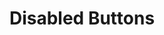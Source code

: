 ---
title: Disabled Buttons
category: Application
paid: true
isActive: true
ltr: {"vue":{"vueTail":[{"code":"  <!-- // sm -->\n\n  <button class=\"px-4 py-2 text-sm text-white bg-indigo-300 rounded-md cursor-not-allowed\">\n    Button\n  </button>\n\n  <!-- // default -->\n\n  <button class=\"px-5 py-2.5 text-white bg-indigo-300 cursor-not-allowed rounded-md\">\n    Button\n  </button>\n\n  <!-- // md -->\n\n  <button class=\"px-6 py-3 text-white bg-indigo-300 rounded-md cursor-not-allowed\">\n    Button\n  </button>\n\n  <!-- // lg -->\n\n  <button class=\"px-7 py-3.5 text-white bg-indigo-300 cursor-not-allowed rounded-md\">\n    Button\n  </button>\n\n  <!-- // xl -->\n\n  <button class=\"px-8 py-4 text-white bg-indigo-300 rounded-md cursor-not-allowed\">\n    Button\n  </button>","label":"App.vue"}],"vueCss":[{"code":"  <!-- // sm -->\n\n  <button class=\"btn-disabled-sm\">\n    Button\n  </button>\n\n  <!-- // default -->\n\n  <button class=\"btn-disabled-default\">\n    Button\n  </button>\n\n  <!-- // md -->\n\n  <button class=\"btn-disabled-md\">\n    Button\n  </button>\n\n  <!-- // lg -->\n\n  <button class=\"btn-disabled-lg\">\n    Button\n  </button>\n\n  <!-- // xl -->\n\n  <button class=\"btn-disabled-xl\">\n    Button\n  </button>","label":"App.vue"},{"code":".btn-disabled-sm {\n  padding: 0.5rem 1rem 0.5rem 1rem;\n  background-color: #a5b4fc;\n  border-radius: 0.375rem;\n  color: #FFF;\n  cursor: not-allowed;\n  font-size: 0.875rem;\n  line-height: 1.25rem;\n}\n\n.btn-disabled-default {\n  padding: 0.625rem 1.25rem 0.625rem 1.25rem;\n  background-color: #a5b4fc;\n  border-radius: 0.375rem;\n  color: #FFF;\n  cursor: not-allowed;\n}\n\n.btn-disabled-md {\n  padding: 0.75rem 1.5rem 0.75rem 1.5rem;\n  background-color: #a5b4fc;\n  border-radius: 0.375rem;\n  color: #FFF;\n  cursor: not-allowed;\n}\n\n.btn-disabled-lg {\n  padding: 0.875rem 1.75rem 0.875rem 1.75rem;\n  background-color: #a5b4fc;\n  border-radius: 0.375rem;\n  color: #FFF;\n  cursor: not-allowed;\n}\n\n.btn-disabled-xl {\n  padding: 1rem 2rem 1rem 2rem;\n  background-color: #a5b4fc;\n  border-radius: 0.375rem;\n  color: #FFF;\n  cursor: not-allowed;\n}","label":"style.css"}]},"preview":"function App() {\n  return /*#__PURE__*/React.createElement(\"div\", {\n    className: \"btns-container\"\n  }, /*#__PURE__*/React.createElement(\"button\", {\n    className: \"px-4 py-2 text-sm text-white bg-indigo-300 rounded-lg cursor-not-allowed\"\n  }, \"Button\"), /*#__PURE__*/React.createElement(\"button\", {\n    className: \"px-5 py-2.5 text-white bg-indigo-300 cursor-not-allowed rounded-lg\"\n  }, \"Button\"), /*#__PURE__*/React.createElement(\"button\", {\n    className: \"px-6 py-3 text-white bg-indigo-300 rounded-lg cursor-not-allowed\"\n  }, \"Button\"), /*#__PURE__*/React.createElement(\"button\", {\n    className: \"px-7 py-3.5 text-white bg-indigo-300 cursor-not-allowed rounded-lg\"\n  }, \"Button\"), /*#__PURE__*/React.createElement(\"button\", {\n    className: \"px-8 py-4 text-white bg-indigo-300 rounded-lg cursor-not-allowed\"\n  }, \"Button\"));\n}","react":{"jsxCss":[{"code":"// sm\n\n<button\n    className=\"btn-disabled-sm\"\n>\n    Button\n</button>\n\n// default\n\n<button\n    className=\"btn-disabled-default\"\n>\n    Button\n</button>\n\n// md\n\n<button\n    className=\"btn-disabled-md\"\n>\n    Button\n</button>\n\n// lg\n\n<button\n    className=\"btn-disabled-lg\"\n>\n    Button\n</button>\n\n// xl\n\n<button\n    className=\"btn-disabled-xl\"\n>\n    Button\n</button>","label":"App.jsx"},{"code":".btn-disabled-sm {\n  padding: 0.5rem 1rem 0.5rem 1rem;\n  background-color: #a5b4fc;\n  border-radius: 0.375rem;\n  color: #FFF;\n  cursor: not-allowed;\n  font-size: 0.875rem;\n  line-height: 1.25rem;\n}\n\n.btn-disabled-default {\n  padding: 0.625rem 1.25rem 0.625rem 1.25rem;\n  background-color: #a5b4fc;\n  border-radius: 0.375rem;\n  color: #FFF;\n  cursor: not-allowed;\n}\n\n.btn-disabled-md {\n  padding: 0.75rem 1.5rem 0.75rem 1.5rem;\n  background-color: #a5b4fc;\n  border-radius: 0.375rem;\n  color: #FFF;\n  cursor: not-allowed;\n}\n\n.btn-disabled-lg {\n  padding: 0.875rem 1.75rem 0.875rem 1.75rem;\n  background-color: #a5b4fc;\n  border-radius: 0.375rem;\n  color: #FFF;\n  cursor: not-allowed;\n}\n\n.btn-disabled-xl {\n  padding: 1rem 2rem 1rem 2rem;\n  background-color: #a5b4fc;\n  border-radius: 0.375rem;\n  color: #FFF;\n  cursor: not-allowed;\n}","label":"style.css"}],"jsxTail":[{"code":"// sm\n\n<button\n    className=\"px-4 py-2 text-sm text-white bg-indigo-300 rounded-lg cursor-not-allowed\"\n>\n    Button\n</button>\n\n// default\n\n<button\n    className=\"px-5 py-2.5 text-white bg-indigo-300 cursor-not-allowed rounded-lg\"\n>\n    Button\n</button>\n\n// md\n\n<button\n    className=\"px-6 py-3 text-white bg-indigo-300 rounded-lg cursor-not-allowed\"\n>\n    Button\n</button>\n\n// lg\n\n<button\n    className=\"px-7 py-3.5 text-white bg-indigo-300 cursor-not-allowed rounded-lg\"\n>\n    Button\n</button>\n\n// xl\n\n<button\n    className=\"px-8 py-4 text-white bg-indigo-300 rounded-lg cursor-not-allowed\"\n>\n    Button\n</button>","label":"App.jsx"}]}}
rtl: {"preview":"function App() {\n  return /*#__PURE__*/React.createElement(\"div\", {\n    className: \"btns-container\"\n  }, /*#__PURE__*/React.createElement(\"button\", {\n    className: \"px-4 py-2 text-sm text-white bg-indigo-300 rounded-lg cursor-not-allowed\"\n  }, \"\\u0627\\u0636\\u063A\\u0637 \\u0647\\u0646\\u0627\"), /*#__PURE__*/React.createElement(\"button\", {\n    className: \"px-5 py-2.5 text-white bg-indigo-300 cursor-not-allowed rounded-lg\"\n  }, \"\\u0627\\u0636\\u063A\\u0637 \\u0647\\u0646\\u0627\"), /*#__PURE__*/React.createElement(\"button\", {\n    className: \"px-6 py-3 text-white bg-indigo-300 rounded-lg cursor-not-allowed\"\n  }, \"\\u0627\\u0636\\u063A\\u0637 \\u0647\\u0646\\u0627\"), /*#__PURE__*/React.createElement(\"button\", {\n    className: \"px-7 py-3.5 text-white bg-indigo-300 cursor-not-allowed rounded-lg\"\n  }, \"\\u0627\\u0636\\u063A\\u0637 \\u0647\\u0646\\u0627\"), /*#__PURE__*/React.createElement(\"button\", {\n    className: \"px-8 py-4 text-white bg-indigo-300 rounded-lg cursor-not-allowed\"\n  }, \"\\u0627\\u0636\\u063A\\u0637 \\u0647\\u0646\\u0627\"));\n}","react":{"jsxCss":[{"code":"// sm\n\n<button\n    className=\"btn-disabled-sm\"\n>\n    اضغط\n</button>\n\n// default\n\n<button\n    className=\"btn-disabled-default\"\n>\n    اضغط\n</button>\n\n// md\n\n<button\n    className=\"btn-disabled-md\"\n>\n    اضغط\n</button>\n\n// lg\n\n<button\n    className=\"btn-disabled-lg\"\n>\n    اضغط\n</button>\n\n// xl\n\n<button\n    className=\"btn-disabled-xl\"\n>\n    اضغط\n</button>","label":"App.jsx"},{"code":".btn-disabled-sm {\n  padding: 0.5rem 1rem 0.5rem 1rem;\n  background-color: #a5b4fc;\n  border-radius: 0.375rem;\n  color: #FFF;\n  cursor: not-allowed;\n  font-size: 0.875rem;\n  line-height: 1.25rem;\n}\n\n.btn-disabled-default {\n  padding: 0.625rem 1.25rem 0.625rem 1.25rem;\n  background-color: #a5b4fc;\n  border-radius: 0.375rem;\n  color: #FFF;\n  cursor: not-allowed;\n}\n\n.btn-disabled-md {\n  padding: 0.75rem 1.5rem 0.75rem 1.5rem;\n  background-color: #a5b4fc;\n  border-radius: 0.375rem;\n  color: #FFF;\n  cursor: not-allowed;\n}\n\n.btn-disabled-lg {\n  padding: 0.875rem 1.75rem 0.875rem 1.75rem;\n  background-color: #a5b4fc;\n  border-radius: 0.375rem;\n  color: #FFF;\n  cursor: not-allowed;\n}\n\n.btn-disabled-xl {\n  padding: 1rem 2rem 1rem 2rem;\n  background-color: #a5b4fc;\n  border-radius: 0.375rem;\n  color: #FFF;\n  cursor: not-allowed;\n}","label":"style.css"}],"jsxTail":[{"code":"// sm\n\n<button\n    className=\"px-4 py-2 text-sm text-white bg-indigo-300 rounded-lg cursor-not-allowed\"\n>\n    اضغط هنا\n</button>\n\n// default\n\n<button\n    className=\"px-5 py-2.5 text-white bg-indigo-300 cursor-not-allowed rounded-lg\"\n>\n    اضغط هنا\n</button>\n\n// md\n\n<button\n    className=\"px-6 py-3 text-white bg-indigo-300 rounded-lg cursor-not-allowed\"\n>\n    اضغط هنا\n</button>\n\n// lg\n\n<button\n    className=\"px-7 py-3.5 text-white bg-indigo-300 cursor-not-allowed rounded-lg\"\n>\n    اضغط هنا\n</button>\n\n// xl\n\n<button\n    className=\"px-8 py-4 text-white bg-indigo-300 rounded-lg cursor-not-allowed\"\n>\n    اضغط هنا\n</button>","label":"App.jsx"}]},"vue":{"vueTail":[],"vueCss":[]}}
slug: /buttons
id: 7b4357ea-3572-41e4-88f3-e68a4d95ea0b
created_at: 4
---